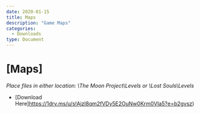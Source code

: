 ```yaml
---
date: 2020-01-15
title: Maps
description: "Game Maps"
categories:
  - Downloads
type: Document
---
```

# [Maps]

*Place files in either location: \The Moon Project\Levels or \Lost Souls\Levels*

 - [Download Here]https://1drv.ms/u/s!Ajzl8qm2fVDy5E2OuNw0Krm0VIa5?e=b2gvsz)


